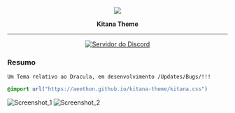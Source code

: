 <p align="center">
    <img src="https://avatars3.githubusercontent.com/u/66197267?s=60&v=4">
    <p align="center"><b>Kitana Theme</b><p>
</p>

<hr>
<p align="center">
<a alt="Servidor do Discord">
    <a href="https://discord.gg/vSRbKxY"><img src="https://discordapp.com/api/guilds/330547455273992202/embed.png" alt="Servidor do Discord" /></a>
</a>
</p>

### Resumo

```
Um Tema relativo ao Dracula, em desenvolvimento /Updates/Bugs/!!!
```
```css
@import url("https://aeethon.github.io/kitana-theme/kitana.css")
```

![Screenshot_1](https://cdn.discordapp.com/attachments/712090790016450682/751934116148019240/unknown.png)
![Screenshot_2](https://cdn.discordapp.com/attachments/712090790016450682/751934180983701574/unknown.png)

